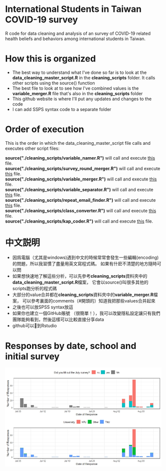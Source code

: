 # International Students in Taiwan COVID-19 survey
R code for data cleaning and analysis of an survey of COVID-19 related health beliefs and behaviors among international students in Taiwan. 

# How this is organized
- The best way to understand what I've done so far is to look at the **data_cleaning_master_script.R** in the **cleaning_scripts** folder. It calls other scripts using the source() function
- The best file to look at to see how I've combined values is the **variable_merger.R** file that's also in the **cleaning_scripts** folder
- This github website is where I'll put any updates and changes to the code
- I can add SSPS syntax code to a separate folder


# Order of execution

This is the order in which the data_cleaning_master_script file calls and executes other script files:            

**source("./cleaning_scripts/variable_namer.R")** will call and execute <a href="https://github.com/Russell-Shean/int_students_covid_survey/blob/main/cleaning_scripts/variable_namer.R">this</a> file.           
**source("./cleaning_scripts/survey_round_merger.R")** will call and execute <a href="https://github.com/Russell-Shean/int_students_covid_survey/blob/main/cleaning_scripts/survey_round_merger.R">this</a> file.            
**source("./cleaning_scripts/variable_merger.R")** will call and execute <a href="https://github.com/Russell-Shean/int_students_covid_survey/blob/main/cleaning_scripts/variable_merger.R">this</a> file.                
**source("./cleaning_scripts/variable_separator.R")** will call and execute <a href="https://github.com/Russell-Shean/int_students_covid_survey/blob/main/cleaning_scripts/variable_separator.R">this</a> file.               
**source("./cleaning_scripts/repeat_email_finder.R")** will call and execute <a href="https://github.com/Russell-Shean/int_students_covid_survey/blob/main/cleaning_scripts/repeat_email_finder.R">this</a> file.               
**source("./cleaning_scripts/class_converter.R")** will call and execute <a href="https://github.com/Russell-Shean/int_students_covid_survey/blob/main/cleaning_scripts/class_converter.R">this</a> file.               
**source("./cleaning_scripts/kap_coder.R")** will call and execute <a href="https://github.com/Russell-Shean/int_students_covid_survey/blob/main/cleaning_scripts/kap_coder.R">this</a>  file.                 


# 中文説明
- 因爲電腦（尤其是windows)遇到中文的時候常常會發生一些編輯(encoding)的問題，所以我習慣了盡量用英文寫程式碼。 如果有什麽不清楚的地方隨時可以問
- 如果想快速地了解這些分析，可以先參考**cleaning_scripts**資料夾中的**data_cleaning_master_script.R**檔案， 它會以source()叫很多其他的scripts跑分析的程式碼
- 大部分的value合并都在**cleaning_scripts**資料夾中的**variable_merger.R**檔案， 可以參考裏面的comments（#開頭的）知道我把那些values合并起來
- 之後也可以放SPSS syntax放這
- 如果你也建立一個GitHub賬號 （很簡單！），我可以改變隱私設定讓只有我們團隊能夠看到，然後這樣可以比較直接分享data
- github可以🔗到Rstudio


# Responses by date, school and initial survey   
<img src="https://github.com/Russell-Shean/int_students_covid_survey/raw/main/figures/responseplot1.jpeg"/>
